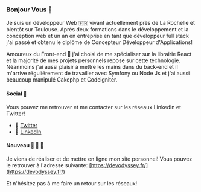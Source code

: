 ### Bonjour Vous 👋
Je suis un développeur Web :fr: vivant actuellement près de La Rochelle et bientôt sur Toulouse.
Aprés deux formations dans le développement et la conception web et un an en entreprise en tant que développeur full stack j'ai passé et obtenu le diplôme de Concepteur Développeur d'Applications!

Amoureux du Front-end :blue_heart: j'ai choisi de me spécialiser sur la librairie React et la majorité de mes projets personnels repose sur cette technologie.
Néanmoins j'ai aussi plaisir à mettre les mains dans du back-end et il m'arrive réguliérement de travailler avec Symfony ou Node Js et j'ai aussi beaucoup manipulé Cakephp et Codeigniter.

#### Social 🔭
Vous pouvez me retrouver et me contacter sur les réseaux LinkedIn et Twitter!
* :link: [Twitter](https://twitter.com/Jellfedora7) 
* :link: [LinkedIn](https://www.linkedin.com/in/julien-lecointe/) 

#### Nouveau :tada: :tada: :tada:
Je viens de réaliser et de mettre en ligne mon site personnel!
Vous pouvez le retrouver à l'adresse suivante:
[https://devodyssey.fr/](https://devodyssey.fr/) 

Et n'hésitez pas à me faire un retour sur les réseaux!
